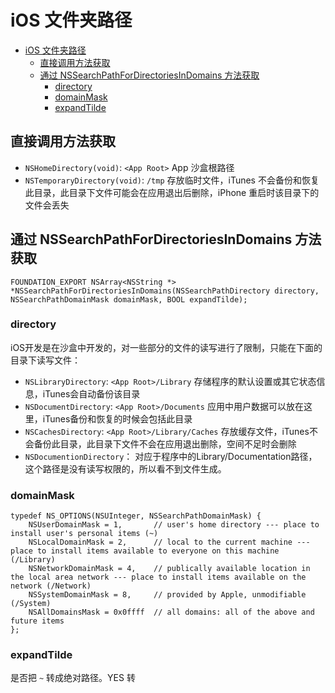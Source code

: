 # iOS 文件夹路径


<!-- @import "[TOC]" {cmd="toc" depthFrom=1 depthTo=6 orderedList=false} -->
<!-- code_chunk_output -->

* [iOS 文件夹路径](#ios-文件夹路径)
	* [直接调用方法获取](#直接调用方法获取)
	* [通过 NSSearchPathForDirectoriesInDomains 方法获取](#通过-nssearchpathfordirectoriesindomains-方法获取)
		* [directory](#directory)
		* [domainMask](#domainmask)
		* [expandTilde](#expandtilde)

<!-- /code_chunk_output -->

## 直接调用方法获取

* `NSHomeDirectory(void)`: `<App Root>` App 沙盒根路径
* `NSTemporaryDirectory(void)`: `/tmp` 存放临时文件，iTunes 不会备份和恢复此目录，此目录下文件可能会在应用退出后删除，iPhone 重启时该目录下的文件会丢失

## 通过 NSSearchPathForDirectoriesInDomains 方法获取

```objc
FOUNDATION_EXPORT NSArray<NSString *> *NSSearchPathForDirectoriesInDomains(NSSearchPathDirectory directory, NSSearchPathDomainMask domainMask, BOOL expandTilde);
```

### directory

iOS开发是在沙盒中开发的，对一些部分的文件的读写进行了限制，只能在下面的目录下读写文件：

* `NSLibraryDirectory`: `<App Root>/Library` 存储程序的默认设置或其它状态信息，iTunes会自动备份该目录
* `NSDocumentDirectory`: `<App Root>/Documents` 应用中用户数据可以放在这里，iTunes备份和恢复的时候会包括此目录
* `NSCachesDirectory`: `<App Root>/Library/Caches` 存放缓存文件，iTunes不会备份此目录，此目录下文件不会在应用退出删除，空间不足时会删除
* `NSDocumentionDirectory`： 对应于程序中的Library/Documentation路径，这个路径是没有读写权限的，所以看不到文件生成。

### domainMask

```objc
typedef NS_OPTIONS(NSUInteger, NSSearchPathDomainMask) {
    NSUserDomainMask = 1,       // user's home directory --- place to install user's personal items (~)
    NSLocalDomainMask = 2,      // local to the current machine --- place to install items available to everyone on this machine (/Library)
    NSNetworkDomainMask = 4,    // publically available location in the local area network --- place to install items available on the network (/Network)
    NSSystemDomainMask = 8,     // provided by Apple, unmodifiable (/System)
    NSAllDomainsMask = 0x0ffff  // all domains: all of the above and future items
};
```

### expandTilde

是否把 `~` 转成绝对路径。YES 转

